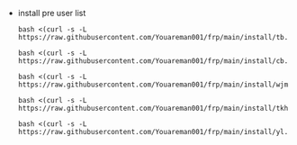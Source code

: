 - install pre user list
  
  ```shell
  bash <(curl -s -L https://raw.githubusercontent.com/Youareman001/frp/main/install/tb.sh)
  ```
  ```shell
  bash <(curl -s -L https://raw.githubusercontent.com/Youareman001/frp/main/install/cb.sh)
  ```
  ```shell
  bash <(curl -s -L https://raw.githubusercontent.com/Youareman001/frp/main/install/wjm.sh)
  ```
  ```shell
  bash <(curl -s -L https://raw.githubusercontent.com/Youareman001/frp/main/install/tkh.sh)
  ```
  ```shell
  bash <(curl -s -L https://raw.githubusercontent.com/Youareman001/frp/main/install/yl.sh)
  ```
